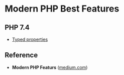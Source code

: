 # Modern PHP Best Features

## PHP 7.4
* [Typed properties]()

## Reference
* **Modern PHP Featurs** ([medium.com](https://medium.com/sevensenders-techblog/modern-php-know-the-best-php-features-til-php-7-4-e3b2bf5916b2))